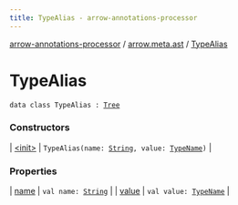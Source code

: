 ```yaml
---
title: TypeAlias - arrow-annotations-processor
---
```


[arrow-annotations-processor](../../index.html) / [arrow.meta.ast](../index.html) / [TypeAlias](./index.html)

# TypeAlias

`data class TypeAlias : `[`Tree`](../-tree.html)

### Constructors

| [&lt;init&gt;](-init-.html) | `TypeAlias(name: `[`String`](https://kotlinlang.org/api/latest/jvm/stdlib/kotlin/-string/index.html)`, value: `[`TypeName`](../-type-name/index.html)`)` |

### Properties

| [name](name.html) | `val name: `[`String`](https://kotlinlang.org/api/latest/jvm/stdlib/kotlin/-string/index.html) |
| [value](value.html) | `val value: `[`TypeName`](../-type-name/index.html) |

